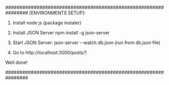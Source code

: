 ################################################################
[ENVIRONMENTS SETUP]:

1) Install node js (package instaler)
2) Install JSON Server
npm install -g json-server
3) Start JSON Server:
json-server --watch db.json 
(run from db.json file)

4) Go to http://localhost:3000/posts/1

Well done!

################################################################
